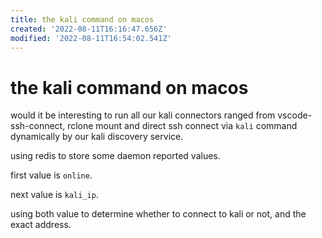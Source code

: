 ```yaml
---
title: the kali command on macos
created: '2022-08-11T16:16:47.656Z'
modified: '2022-08-11T16:54:02.541Z'
---
```


# the kali command on macos

would it be interesting to run all our kali connectors ranged from vscode-ssh-connect, rclone mount and direct ssh connect via `kali` command dynamically by our kali discovery service.

using redis to store some daemon reported values.

first value is `online`.

next value is `kali_ip`.

using both value to determine whether to connect to kali or not, and the exact address.


